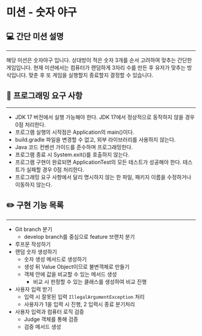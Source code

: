 # 미션 - 숫자 야구

## 💻 간단 미션 설명

---
해당 미션은 숫자야구 입니다. 상대방이 적은 숫자 3개를 순서 고려하여 맞추는 간단한 게임입니다.
현재 미션에서는 컴퓨터가 랜덤하게 3자리 수를 만든 후 유저가 맞추는 방식입니다.
맞춘 후 또 게임을 실행할지 종료할지 결정할 수 있습니다.

## 🔎 프로그래밍 요구 사항

---
- JDK 17 버전에서 실행 가능해야 한다. JDK 17에서 정상적으로 동작하지 않을 경우 0점 처리한다.
- 프로그램 실행의 시작점은 Application의 main()이다.
- build.gradle 파일을 변경할 수 없고, 외부 라이브러리를 사용하지 않는다.
- Java 코드 컨벤션 가이드를 준수하며 프로그래밍한다.
- 프로그램 종료 시 System.exit()를 호출하지 않는다.
- 프로그램 구현이 완료되면 ApplicationTest의 모든 테스트가 성공해야 한다. 테스트가 실패할 경우 0점 처리한다.
- 프로그래밍 요구 사항에서 달리 명시하지 않는 한 파일, 패키지 이름을 수정하거나 이동하지 않는다.

## ✏️ 구현 기능 목록

---

- Git branch 분기
  - develop branch를 중심으로 feature 브랜치 분기
- 루프문 작성하기
- 랜덤 숫자 생성하기
  - 숫자 생성 메서드로 생성하기
  - 생성 뒤 Value Object이므로 불변객체로 만들기
  - 객체 안에 값을 비교할 수 있는 메서드 생성
    - 비교 시 판정할 수 있는 클래스를 생성하여 비교 진행
- 사용자 입력 받기
  - 입력 시 잘못된 입력 `IllegalArgumentException` 처리
  - 사용자가 1을 입력 시 진행, 2 입력시 종료 분기처리
- 사용자 입력과 컴퓨터 로직 검증
  - Judge 객체를 통해 검증
  - 검증 메서드 생성